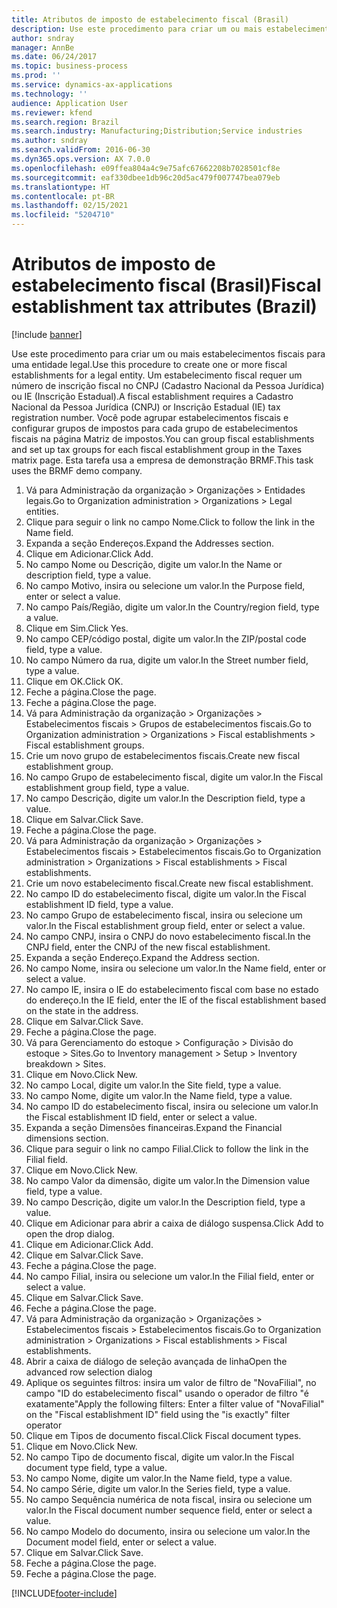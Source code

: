 ```yaml
---
title: Atributos de imposto de estabelecimento fiscal (Brasil)
description: Use este procedimento para criar um ou mais estabelecimentos fiscais para uma entidade legal.
author: sndray
manager: AnnBe
ms.date: 06/24/2017
ms.topic: business-process
ms.prod: ''
ms.service: dynamics-ax-applications
ms.technology: ''
audience: Application User
ms.reviewer: kfend
ms.search.region: Brazil
ms.search.industry: Manufacturing;Distribution;Service industries
ms.author: sndray
ms.search.validFrom: 2016-06-30
ms.dyn365.ops.version: AX 7.0.0
ms.openlocfilehash: e09ffea804a4c9e75afc67662208b7028501cf8e
ms.sourcegitcommit: eaf330dbee1db96c20d5ac479f007747bea079eb
ms.translationtype: HT
ms.contentlocale: pt-BR
ms.lasthandoff: 02/15/2021
ms.locfileid: "5204710"
---
```

# <a name="fiscal-establishment-tax-attributes-brazil"></a><span data-ttu-id="df84b-103">Atributos de imposto de estabelecimento fiscal (Brasil)</span><span class="sxs-lookup"><span data-stu-id="df84b-103">Fiscal establishment tax attributes (Brazil)</span></span>

[!include [banner](../../includes/banner.md)]

<span data-ttu-id="df84b-104">Use este procedimento para criar um ou mais estabelecimentos fiscais para uma entidade legal.</span><span class="sxs-lookup"><span data-stu-id="df84b-104">Use this procedure to create one or more fiscal establishments for a legal entity.</span></span> <span data-ttu-id="df84b-105">Um estabelecimento fiscal requer um número de inscrição fiscal no CNPJ (Cadastro Nacional da Pessoa Jurídica) ou IE (Inscrição Estadual).</span><span class="sxs-lookup"><span data-stu-id="df84b-105">A fiscal establishment requires a Cadastro Nacional da Pessoa Jurídica (CNPJ) or Inscrição Estadual (IE) tax registration number.</span></span> <span data-ttu-id="df84b-106">Você pode agrupar estabelecimentos fiscais e configurar grupos de impostos para cada grupo de estabelecimentos fiscais na página Matriz de impostos.</span><span class="sxs-lookup"><span data-stu-id="df84b-106">You can group fiscal establishments and set up tax groups for each fiscal establishment group in the Taxes matrix page.</span></span> <span data-ttu-id="df84b-107">Esta tarefa usa a empresa de demonstração BRMF.</span><span class="sxs-lookup"><span data-stu-id="df84b-107">This task uses the BRMF demo company.</span></span>

1. <span data-ttu-id="df84b-108">Vá para Administração da organização > Organizações > Entidades legais.</span><span class="sxs-lookup"><span data-stu-id="df84b-108">Go to Organization administration > Organizations > Legal entities.</span></span>
2. <span data-ttu-id="df84b-109">Clique para seguir o link no campo Nome.</span><span class="sxs-lookup"><span data-stu-id="df84b-109">Click to follow the link in the Name field.</span></span>
3. <span data-ttu-id="df84b-110">Expanda a seção Endereços.</span><span class="sxs-lookup"><span data-stu-id="df84b-110">Expand the Addresses section.</span></span>
4. <span data-ttu-id="df84b-111">Clique em Adicionar.</span><span class="sxs-lookup"><span data-stu-id="df84b-111">Click Add.</span></span>
5. <span data-ttu-id="df84b-112">No campo Nome ou Descrição, digite um valor.</span><span class="sxs-lookup"><span data-stu-id="df84b-112">In the Name or description field, type a value.</span></span>
6. <span data-ttu-id="df84b-113">No campo Motivo, insira ou selecione um valor.</span><span class="sxs-lookup"><span data-stu-id="df84b-113">In the Purpose field, enter or select a value.</span></span>
7. <span data-ttu-id="df84b-114">No campo País/Região, digite um valor.</span><span class="sxs-lookup"><span data-stu-id="df84b-114">In the Country/region field, type a value.</span></span>
8. <span data-ttu-id="df84b-115">Clique em Sim.</span><span class="sxs-lookup"><span data-stu-id="df84b-115">Click Yes.</span></span>
9. <span data-ttu-id="df84b-116">No campo CEP/código postal, digite um valor.</span><span class="sxs-lookup"><span data-stu-id="df84b-116">In the ZIP/postal code field, type a value.</span></span>
10. <span data-ttu-id="df84b-117">No campo Número da rua, digite um valor.</span><span class="sxs-lookup"><span data-stu-id="df84b-117">In the Street number field, type a value.</span></span>
11. <span data-ttu-id="df84b-118">Clique em OK.</span><span class="sxs-lookup"><span data-stu-id="df84b-118">Click OK.</span></span>
12. <span data-ttu-id="df84b-119">Feche a página.</span><span class="sxs-lookup"><span data-stu-id="df84b-119">Close the page.</span></span>
13. <span data-ttu-id="df84b-120">Feche a página.</span><span class="sxs-lookup"><span data-stu-id="df84b-120">Close the page.</span></span>
14. <span data-ttu-id="df84b-121">Vá para Administração da organização > Organizações > Estabelecimentos fiscais > Grupos de estabelecimentos fiscais.</span><span class="sxs-lookup"><span data-stu-id="df84b-121">Go to Organization administration > Organizations > Fiscal establishments > Fiscal establishment groups.</span></span>
15. <span data-ttu-id="df84b-122">Crie um novo grupo de estabelecimentos fiscais.</span><span class="sxs-lookup"><span data-stu-id="df84b-122">Create new fiscal establishment group.</span></span>
16. <span data-ttu-id="df84b-123">No campo Grupo de estabelecimento fiscal, digite um valor.</span><span class="sxs-lookup"><span data-stu-id="df84b-123">In the Fiscal establishment group field, type a value.</span></span>
17. <span data-ttu-id="df84b-124">No campo Descrição, digite um valor.</span><span class="sxs-lookup"><span data-stu-id="df84b-124">In the Description field, type a value.</span></span>
18. <span data-ttu-id="df84b-125">Clique em Salvar.</span><span class="sxs-lookup"><span data-stu-id="df84b-125">Click Save.</span></span>
19. <span data-ttu-id="df84b-126">Feche a página.</span><span class="sxs-lookup"><span data-stu-id="df84b-126">Close the page.</span></span>
20. <span data-ttu-id="df84b-127">Vá para Administração da organização > Organizações > Estabelecimentos fiscais > Estabelecimentos fiscais.</span><span class="sxs-lookup"><span data-stu-id="df84b-127">Go to Organization administration > Organizations > Fiscal establishments > Fiscal establishments.</span></span>
21. <span data-ttu-id="df84b-128">Crie um novo estabelecimento fiscal.</span><span class="sxs-lookup"><span data-stu-id="df84b-128">Create new fiscal establishment.</span></span>
22. <span data-ttu-id="df84b-129">No campo ID do estabelecimento fiscal, digite um valor.</span><span class="sxs-lookup"><span data-stu-id="df84b-129">In the Fiscal establishment ID field, type a value.</span></span>
23. <span data-ttu-id="df84b-130">No campo Grupo de estabelecimento fiscal, insira ou selecione um valor.</span><span class="sxs-lookup"><span data-stu-id="df84b-130">In the Fiscal establishment group field, enter or select a value.</span></span>
24. <span data-ttu-id="df84b-131">No campo CNPJ, insira o CNPJ do novo estabelecimento fiscal.</span><span class="sxs-lookup"><span data-stu-id="df84b-131">In the CNPJ field, enter the CNPJ of the new fiscal establishment.</span></span>
25. <span data-ttu-id="df84b-132">Expanda a seção Endereço.</span><span class="sxs-lookup"><span data-stu-id="df84b-132">Expand the Address section.</span></span>
26. <span data-ttu-id="df84b-133">No campo Nome, insira ou selecione um valor.</span><span class="sxs-lookup"><span data-stu-id="df84b-133">In the Name field, enter or select a value.</span></span>
27. <span data-ttu-id="df84b-134">No campo IE, insira o IE do estabelecimento fiscal com base no estado do endereço.</span><span class="sxs-lookup"><span data-stu-id="df84b-134">In the IE field, enter the IE of the fiscal establishment based on the state in the address.</span></span>
28. <span data-ttu-id="df84b-135">Clique em Salvar.</span><span class="sxs-lookup"><span data-stu-id="df84b-135">Click Save.</span></span>
29. <span data-ttu-id="df84b-136">Feche a página.</span><span class="sxs-lookup"><span data-stu-id="df84b-136">Close the page.</span></span>
30. <span data-ttu-id="df84b-137">Vá para Gerenciamento do estoque > Configuração > Divisão do estoque > Sites.</span><span class="sxs-lookup"><span data-stu-id="df84b-137">Go to Inventory management > Setup > Inventory breakdown > Sites.</span></span>
31. <span data-ttu-id="df84b-138">Clique em Novo.</span><span class="sxs-lookup"><span data-stu-id="df84b-138">Click New.</span></span>
32. <span data-ttu-id="df84b-139">No campo Local, digite um valor.</span><span class="sxs-lookup"><span data-stu-id="df84b-139">In the Site field, type a value.</span></span>
33. <span data-ttu-id="df84b-140">No campo Nome, digite um valor.</span><span class="sxs-lookup"><span data-stu-id="df84b-140">In the Name field, type a value.</span></span>
34. <span data-ttu-id="df84b-141">No campo ID do estabelecimento fiscal, insira ou selecione um valor.</span><span class="sxs-lookup"><span data-stu-id="df84b-141">In the Fiscal establishment ID field, enter or select a value.</span></span>
35. <span data-ttu-id="df84b-142">Expanda a seção Dimensões financeiras.</span><span class="sxs-lookup"><span data-stu-id="df84b-142">Expand the Financial dimensions section.</span></span>
36. <span data-ttu-id="df84b-143">Clique para seguir o link no campo Filial.</span><span class="sxs-lookup"><span data-stu-id="df84b-143">Click to follow the link in the Filial field.</span></span>
37. <span data-ttu-id="df84b-144">Clique em Novo.</span><span class="sxs-lookup"><span data-stu-id="df84b-144">Click New.</span></span>
38. <span data-ttu-id="df84b-145">No campo Valor da dimensão, digite um valor.</span><span class="sxs-lookup"><span data-stu-id="df84b-145">In the Dimension value field, type a value.</span></span>
39. <span data-ttu-id="df84b-146">No campo Descrição, digite um valor.</span><span class="sxs-lookup"><span data-stu-id="df84b-146">In the Description field, type a value.</span></span>
40. <span data-ttu-id="df84b-147">Clique em Adicionar para abrir a caixa de diálogo suspensa.</span><span class="sxs-lookup"><span data-stu-id="df84b-147">Click Add to open the drop dialog.</span></span>
41. <span data-ttu-id="df84b-148">Clique em Adicionar.</span><span class="sxs-lookup"><span data-stu-id="df84b-148">Click Add.</span></span>
42. <span data-ttu-id="df84b-149">Clique em Salvar.</span><span class="sxs-lookup"><span data-stu-id="df84b-149">Click Save.</span></span>
43. <span data-ttu-id="df84b-150">Feche a página.</span><span class="sxs-lookup"><span data-stu-id="df84b-150">Close the page.</span></span>
44. <span data-ttu-id="df84b-151">No campo Filial, insira ou selecione um valor.</span><span class="sxs-lookup"><span data-stu-id="df84b-151">In the Filial field, enter or select a value.</span></span>
45. <span data-ttu-id="df84b-152">Clique em Salvar.</span><span class="sxs-lookup"><span data-stu-id="df84b-152">Click Save.</span></span>
46. <span data-ttu-id="df84b-153">Feche a página.</span><span class="sxs-lookup"><span data-stu-id="df84b-153">Close the page.</span></span>
47. <span data-ttu-id="df84b-154">Vá para Administração da organização > Organizações > Estabelecimentos fiscais > Estabelecimentos fiscais.</span><span class="sxs-lookup"><span data-stu-id="df84b-154">Go to Organization administration > Organizations > Fiscal establishments > Fiscal establishments.</span></span>
48. <span data-ttu-id="df84b-155">Abrir a caixa de diálogo de seleção avançada de linha</span><span class="sxs-lookup"><span data-stu-id="df84b-155">Open the advanced row selection dialog</span></span>
49. <span data-ttu-id="df84b-156">Aplique os seguintes filtros: insira um valor de filtro de "NovaFilial", no campo "ID do estabelecimento fiscal" usando o operador de filtro "é exatamente"</span><span class="sxs-lookup"><span data-stu-id="df84b-156">Apply the following filters: Enter a filter value of "NovaFilial" on the "Fiscal establishment ID" field using the "is exactly" filter operator</span></span>
50. <span data-ttu-id="df84b-157">Clique em Tipos de documento fiscal.</span><span class="sxs-lookup"><span data-stu-id="df84b-157">Click Fiscal document types.</span></span>
51. <span data-ttu-id="df84b-158">Clique em Novo.</span><span class="sxs-lookup"><span data-stu-id="df84b-158">Click New.</span></span>
52. <span data-ttu-id="df84b-159">No campo Tipo de documento fiscal, digite um valor.</span><span class="sxs-lookup"><span data-stu-id="df84b-159">In the Fiscal document type field, type a value.</span></span>
53. <span data-ttu-id="df84b-160">No campo Nome, digite um valor.</span><span class="sxs-lookup"><span data-stu-id="df84b-160">In the Name field, type a value.</span></span>
54. <span data-ttu-id="df84b-161">No campo Série, digite um valor.</span><span class="sxs-lookup"><span data-stu-id="df84b-161">In the Series field, type a value.</span></span>
55. <span data-ttu-id="df84b-162">No campo Sequência numérica de nota fiscal, insira ou selecione um valor.</span><span class="sxs-lookup"><span data-stu-id="df84b-162">In the Fiscal document number sequence field, enter or select a value.</span></span>
56. <span data-ttu-id="df84b-163">No campo Modelo do documento, insira ou selecione um valor.</span><span class="sxs-lookup"><span data-stu-id="df84b-163">In the Document model field, enter or select a value.</span></span>
57. <span data-ttu-id="df84b-164">Clique em Salvar.</span><span class="sxs-lookup"><span data-stu-id="df84b-164">Click Save.</span></span>
58. <span data-ttu-id="df84b-165">Feche a página.</span><span class="sxs-lookup"><span data-stu-id="df84b-165">Close the page.</span></span>
59. <span data-ttu-id="df84b-166">Feche a página.</span><span class="sxs-lookup"><span data-stu-id="df84b-166">Close the page.</span></span>



[!INCLUDE[footer-include](../../../includes/footer-banner.md)]